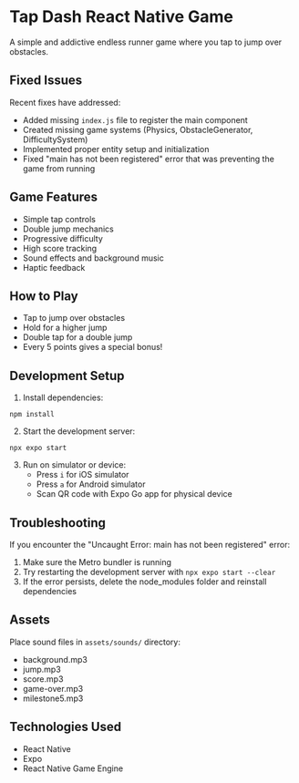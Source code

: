 # Tap Dash React Native Game

A simple and addictive endless runner game where you tap to jump over obstacles.

## Fixed Issues

Recent fixes have addressed:
- Added missing `index.js` file to register the main component
- Created missing game systems (Physics, ObstacleGenerator, DifficultySystem)
- Implemented proper entity setup and initialization
- Fixed "main has not been registered" error that was preventing the game from running

## Game Features

- Simple tap controls
- Double jump mechanics
- Progressive difficulty
- High score tracking
- Sound effects and background music
- Haptic feedback

## How to Play

- Tap to jump over obstacles
- Hold for a higher jump
- Double tap for a double jump
- Every 5 points gives a special bonus!

## Development Setup

1. Install dependencies:
```
npm install
```

2. Start the development server:
```
npx expo start
```

3. Run on simulator or device:
   - Press `i` for iOS simulator
   - Press `a` for Android simulator
   - Scan QR code with Expo Go app for physical device

## Troubleshooting

If you encounter the "Uncaught Error: main has not been registered" error:
1. Make sure the Metro bundler is running
2. Try restarting the development server with `npx expo start --clear`
3. If the error persists, delete the node_modules folder and reinstall dependencies

## Assets

Place sound files in `assets/sounds/` directory:
- background.mp3
- jump.mp3
- score.mp3
- game-over.mp3
- milestone5.mp3

## Technologies Used

- React Native
- Expo
- React Native Game Engine
